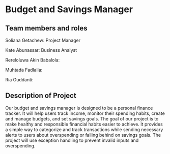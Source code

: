 # Budget and Savings Manager

## Team members and roles
Soliana Getachew: Project Manager

Kate Abunassar:  Business Analyst

Rereloluwa Akin Babalola:  

Muhtada Fadlalla:  

Ria Guddanti:  


## Description of Project
Our budget and savings manager is designed to be a personal finance tracker. It will help users track income, monitor their spending habits, create and manage budgets, and set savings goals. The goal of our project is to make healthy and responsible financial habits easier to achieve. It provides a simple way to categorize and track transactions while sending necessary alerts to users about overspending or falling behind on savings goals. The project will use exception handling to prevent invalid inputs and overspending. 




